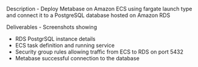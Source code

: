 Description - Deploy Metabase on Amazon ECS using fargate launch type and connect it to a PostgreSQL database hosted on Amazon RDS

Deliverables - Screenshots showing
- RDS PostgrSQL instance details
- ECS task definition and running service
- Security group rules allowing traffic from ECS to RDS on port 5432
- Metabase successful connection to the database